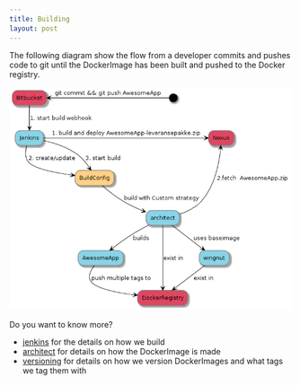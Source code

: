 ```yaml
---
title: Building
layout: post
---
```


The following diagram show the flow from a developer commits and pushes code to git until the DockerImage has been built and pushed to the Docker registry.


![Building](build.png)

Do you want to know more?
 * [jenkins](jenkins.html) for the details on how we build
 * [architect](architect.html)  for details on how the DockerImage is made 
 * [versioning](versioning.html) for details on how we version DockerImages and what tags we tag them with
 
 